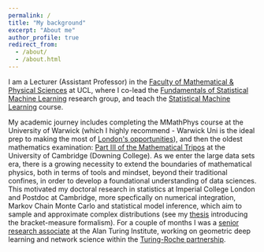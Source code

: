 ```yaml
---
permalink: /
title: "My background"
excerpt: "About me"
author_profile: true
redirect_from: 
  - /about/
  - /about.html
---
```


I am a Lecturer  (Assistant Professor) in the [Faculty of Mathematical & Physical Sciences](https://www.ucl.ac.uk/mathematical-physical-sciences/mathematical-physical-sciences-0) at UCL, where I co-lead the 
[Fundamentals of Statistical Machine Learning](https://fsml-ucl.github.io/) research group, and teach the [Statistical Machine Learning](https://www.ucl.ac.uk/module-catalogue/modules/statistical-machine-learning-STAT0042) course.

My academic journey includes completing the MMathPhys course at the University of Warwick (which I highly recommend - Warwick Uni is the ideal prep to making the most of [London's opportunities](https://alebarp.github.io/dance/)), and then the oldest mathematics examination: [Part III of the Mathematical Tripos](https://www.dpmms.cam.ac.uk/~twk/PartIII.pdf) at the University of Cambridge (Downing College).
As we enter the large data sets era, there is a growing necessity to extend the boundaries of mathematical physics, both in terms of tools and mindset, beyond their traditional confines, in order to develop a foundational understanding of data sciences.
This motivated my doctoral research in statistics at Imperial College London and Postdoc at Cambridge, more specfically on numerical integration, Markov Chain Monte Carlo and statistical model inference, which aim to sample and approximate complex distributions (see my [thesis](https://spiral.imperial.ac.uk/bitstream/10044/1/84749/1/Barp-A-A-2020-PhD-Thesis.pdf) introducing the bracket-measure formalism).
For a couple of months I was a [senior research associate](https://www.turing.ac.uk/people/research-associates/alessandro-barp) at the Alan Turing Institute, working on geometric deep learning and network science within the [Turing-Roche partnership](https://www.turing.ac.uk/research/research-projects/alan-turing-institute-roche-strategic-partnership).




 

